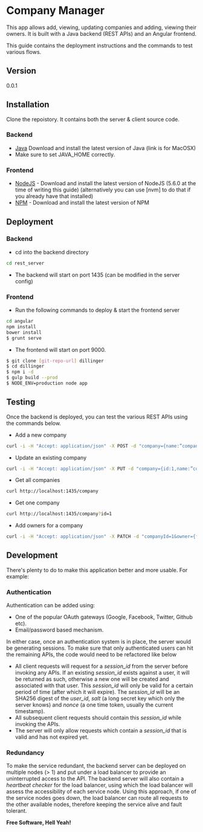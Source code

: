 # Company Manager

This app allows add, viewing, updating companies and adding, viewing their owners. It is built with a Java backend (REST APIs) and an Angular frontend.

This guide contains the deployment instructions and the commands to test various flows.

## Version
0.0.1

## Installation
Clone the repoistory. It contains both the server & client source code.

### Backend
* [Java] Download and install the latest version of Java (link is for MacOSX)
* Make sure to set JAVA_HOME correctly.
### Frontend
* [NodeJS] - Download and install the latest version of NodeJS (5.6.0 at the time of writing this guide) (alternatively you can use [nvm] to do that if you already have that installed)
* [NPM] - Download and install the latest version of NPM

## Deployment
### Backend
* cd into the backend directory
``` sh
cd rest_server
```
* The backend will start on port 1435 (can be modified in the server config)

### Frontend
* Run the following commands to deploy & start the frontend server
``` sh
cd angular 
npm install
bower install
$ grunt serve
```
* The frontend will start on port 9000.

```sh
$ git clone [git-repo-url] dillinger
$ cd dillinger
$ npm i -d
$ gulp build --prod
$ NODE_ENV=production node app
```

## Testing

Once the backend is deployed, you can test the various REST APIs using the commands below.

* Add a new company
```sh
curl -i -H "Accept: application/json" -X POST -d "company={name:”company1”,address:”address1”,city:”city1”,country:”country1”,email:”email1”,phone:”phone1”,owners:[{firstName:"of",lastName:"lf",phone:"134343",email:"e@e.com"}]}" http://localhost:1435/company
```
* Update an existing company
```sh
curl -i -H "Accept: application/json" -X PUT -d "company={id:1,name:”company1”,address:”address1”,city:”city1”,country:”country1”,email:”email1”,phone:”phone1”,owners:[{firstName:"of",lastName:"lf",phone:"134343",email:"e@e.com"}]}" http://localhost:1435/company
```
* Get all companies
```sh
curl http://localhost:1435/company
```
* Get one company
```sh
curl http://localhost:1435/company?id=1
```
* Add owners for a company
``` sh
curl -i -H "Accept: application/json" -X PATCH -d "companyId=1&owner={firstName:"usman",lastname:"kha",email:"a@a.com",phone:"34343"}" http://localhost:1435/company
```

## Development

There's plenty to do to make this application better and more usable. For example:

### Authentication
Authentication can be added using:
- One of the popular OAuth gateways (Google, Facebook, Twitter, Github etc).
- Email/password based mechanism.

In either case, once an authentication system is in place, the server would be generating sessions. To make sure that only authenticated users can hit the remaining APIs, the code would need to be refactored like below
- All client requests will request for a *session_id* from the server before invoking any APIs. If an existing *session_id* exists against a user, it will be returned as such, otherwise a new one will be created and associated with that user. This *session_id* will only be valid for a certain period of time (after which it will expire). The *session_id* will be an SHA256 digest of the *user_id*, *salt* (a long secret key which only the server knows) and *nonce* (a one time token, usually the current timestamp).
- All subsequent client requests should contain this *session_id* while invoking the APIs.
- The server will only allow requests which contain a *session_id* that is valid and has not expired yet.

### Redundancy
To make the service redundant, the backend server can be deployed on multiple nodes (> 1) and put under a load balancer to provide an uninterrupted access to the API. The backend server will also contain a *heartbeat checker* for the load balancer, using which the load balancer will assess the accessibility of each service node. Using this approach, if one of the service nodes goes down, the load balancer can route all requests to the other available nodes, therefore keeping the service alive and fault tolerant.

**Free Software, Hell Yeah!**

[//]: # (These are reference links used in the body of this note and get stripped out when the markdown processor does its job. There is no need to format nicely because it shouldn't be seen. Thanks SO - http://stackoverflow.com/questions/4823468/store-comments-in-markdown-syntax)

   [node.js]: <http://nodejs.org>
   [Java]: <https://java.com/en/download/help/mac_install.xml>
   [npm]: <https://www.npmjs.com>
   [NodeJS]: <https://nodejs.org/>


